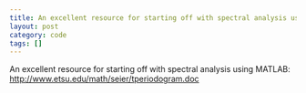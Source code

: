 ```yaml
---
title: An excellent resource for starting off with spectral analysis using MATLAB
layout: post
category: code
tags: []
---
```


An excellent resource for starting off with spectral analysis using
MATLAB:
<http://www.etsu.edu/math/seier/tperiodogram.doc>
